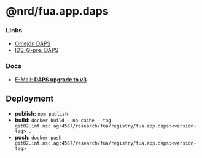 # @nrd/fua.app.daps

### Links

- [Omejdn DAPS](https://github.com/International-Data-Spaces-Association/omejdn-daps)
- [IDS-G-pre: DAPS](https://github.com/International-Data-Spaces-Association/IDS-G-pre/tree/main/Components/IdentityProvider/DAPS)

### Docs

- [E-Mail: **DAPS upgrade to v3**](docs/daps_upgrade_to_v3.md)

## Deployment

- **publish:** `npm publish`
- **build:** `docker build --no-cache --tag git02.int.nsc.ag:4567/research/fua/registry/fua.app.daps:<version-tag> .`
- **push:** `docker push git02.int.nsc.ag:4567/research/fua/registry/fua.app.daps:<version-tag>`
